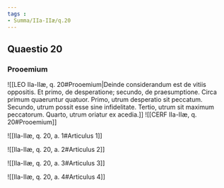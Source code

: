 ```yaml
---
tags : 
- Summa/IIa-IIæ/q.20
---
```


## Quaestio 20

### Prooemium

![[LEO IIa-IIæ, q. 20#Prooemium|Deinde considerandum est de vitiis oppositis. Et primo, de desperatione; secundo, de praesumptione. Circa primum quaeruntur quatuor. Primo, utrum desperatio sit peccatum. Secundo, utrum possit esse sine infidelitate. Tertio, utrum sit maximum peccatorum. Quarto, utrum oriatur ex acedia.]]
![[CERF IIa-IIæ, q. 20#Prooemium]]

![[IIa-IIæ, q. 20, a. 1#Articulus 1]]

![[IIa-IIæ, q. 20, a. 2#Articulus 2]]

![[IIa-IIæ, q. 20, a. 3#Articulus 3]]

![[IIa-IIæ, q. 20, a. 4#Articulus 4]]

